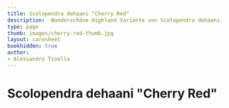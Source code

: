 ```yaml
---
title: Scolopendra dehaani "Cherry Red"
description:  Wunderschöne Highland Variante von Scolopendra dehaani.
type: page
thumb: images/cherry-red-thumb.jpg
layout: caresheet
bookhidden: true
author:
- Alessandro Tinella
---
```

# Scolopendra dehaani "Cherry Red"